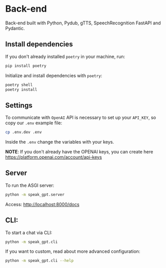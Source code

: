 # Back-end
Back-end built with Python, Pydub, gTTS, SpeechRecognition FastAPI and Pydantic.

## Install dependencies
If you don't already installed `poetry` in your machine, run:
```bash
pip install poetry
```

Initialize and install dependencies with `poetry`:
```bash
poetry shell
poetry install
```

## Settings
To communicate with `OpenAI` API is necessary to set up your `API_KEY`, so copy our `.env` example file:
```bash
cp .env.dev .env
```

Inside the `.env` change the variables with your keys.  

**NOTE**: If you don't already have the OPENAI keys, you can create here https://platform.openai.com/account/api-keys

## Server
To run the ASGI server:
```bash
python -m speak_gpt.server
```

Access: [http://localhost:8000/docs](http://localhost:8000/docs)

## CLI:
To start a chat via CLI:
```bash
python -m speak_gpt.cli
```

If you want to custom, read about more advanced configuration:
```bash
python -m speak_gpt.cli --help
```
